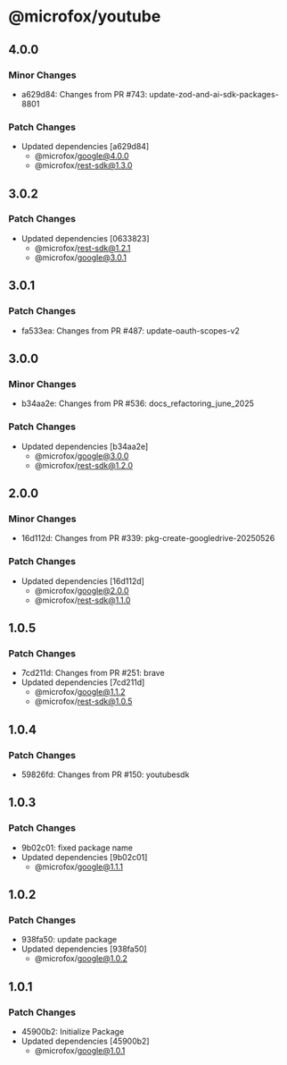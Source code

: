 # @microfox/youtube

## 4.0.0

### Minor Changes

- a629d84: Changes from PR #743: update-zod-and-ai-sdk-packages-8801

### Patch Changes

- Updated dependencies [a629d84]
  - @microfox/google@4.0.0
  - @microfox/rest-sdk@1.3.0

## 3.0.2

### Patch Changes

- Updated dependencies [0633823]
  - @microfox/rest-sdk@1.2.1
  - @microfox/google@3.0.1

## 3.0.1

### Patch Changes

- fa533ea: Changes from PR #487: update-oauth-scopes-v2

## 3.0.0

### Minor Changes

- b34aa2e: Changes from PR #536: docs_refactoring_june_2025

### Patch Changes

- Updated dependencies [b34aa2e]
  - @microfox/google@3.0.0
  - @microfox/rest-sdk@1.2.0

## 2.0.0

### Minor Changes

- 16d112d: Changes from PR #339: pkg-create-googledrive-20250526

### Patch Changes

- Updated dependencies [16d112d]
  - @microfox/google@2.0.0
  - @microfox/rest-sdk@1.1.0

## 1.0.5

### Patch Changes

- 7cd211d: Changes from PR #251: brave
- Updated dependencies [7cd211d]
  - @microfox/google@1.1.2
  - @microfox/rest-sdk@1.0.5

## 1.0.4

### Patch Changes

- 59826fd: Changes from PR #150: youtubesdk

## 1.0.3

### Patch Changes

- 9b02c01: fixed package name
- Updated dependencies [9b02c01]
  - @microfox/google@1.1.1

## 1.0.2

### Patch Changes

- 938fa50: update package
- Updated dependencies [938fa50]
  - @microfox/google@1.0.2

## 1.0.1

### Patch Changes

- 45900b2: Initialize Package
- Updated dependencies [45900b2]
  - @microfox/google@1.0.1
